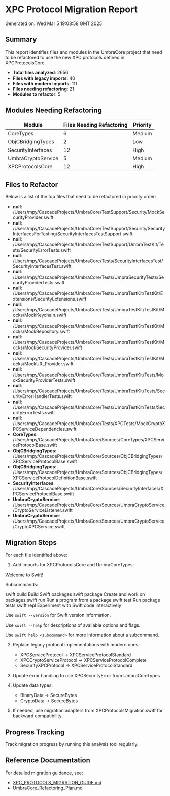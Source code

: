 # XPC Protocol Migration Report

Generated on: Wed Mar  5 19:08:58 GMT 2025

## Summary

This report identifies files and modules in the UmbraCore project that need to be refactored 
to use the new XPC protocols defined in XPCProtocolsCore.

- **Total files analyzed**: 2656
- **Files with legacy imports**: 40
- **Files with modern imports**: 111
- **Files needing refactoring**: 21
- **Modules to refactor**: 5

## Modules Needing Refactoring

| Module | Files Needing Refactoring | Priority |
|--------|---------------------------|----------|
| CoreTypes | 6 | Medium |
| ObjCBridgingTypes | 2 | Low |
| SecurityInterfaces | 12 | High |
| UmbraCryptoService | 5 | Medium |
| XPCProtocolsCore | 12 | High |

## Files to Refactor

Below is a list of the top files that need to be refactored in priority order:

- **null**: /Users/mpy/CascadeProjects/UmbraCore/TestSupport/Security/MockSecurityProvider.swift
- **null**: /Users/mpy/CascadeProjects/UmbraCore/TestSupport/Security/SecurityInterfacesForTesting/SecurityInterfacesTestSupport.swift
- **null**: /Users/mpy/CascadeProjects/UmbraCore/TestSupport/UmbraTestKit/Tests/SecurityErrorTests.swift
- **null**: /Users/mpy/CascadeProjects/UmbraCore/Tests/SecurityInterfacesTest/SecurityInterfacesTest.swift
- **null**: /Users/mpy/CascadeProjects/UmbraCore/Tests/UmbraSecurityTests/SecurityProviderTests.swift
- **null**: /Users/mpy/CascadeProjects/UmbraCore/Tests/UmbraTestKit/TestKit/Extensions/SecurityExtensions.swift
- **null**: /Users/mpy/CascadeProjects/UmbraCore/Tests/UmbraTestKit/TestKit/Mocks/MockKeychain.swift
- **null**: /Users/mpy/CascadeProjects/UmbraCore/Tests/UmbraTestKit/TestKit/Mocks/MockRepository.swift
- **null**: /Users/mpy/CascadeProjects/UmbraCore/Tests/UmbraTestKit/TestKit/Mocks/MockSecurityProvider.swift
- **null**: /Users/mpy/CascadeProjects/UmbraCore/Tests/UmbraTestKit/TestKit/Mocks/MockURLProvider.swift
- **null**: /Users/mpy/CascadeProjects/UmbraCore/Tests/UmbraTestKit/Tests/MockSecurityProviderTests.swift
- **null**: /Users/mpy/CascadeProjects/UmbraCore/Tests/UmbraTestKit/Tests/SecurityErrorHandlerTests.swift
- **null**: /Users/mpy/CascadeProjects/UmbraCore/Tests/UmbraTestKit/Tests/SecurityErrorTests.swift
- **null**: /Users/mpy/CascadeProjects/UmbraCore/Tests/XPCTests/MockCryptoXPCServiceDependencies.swift
- **CoreTypes**: /Users/mpy/CascadeProjects/UmbraCore/Sources/CoreTypes/XPCServiceProtocolBase.swift
- **ObjCBridgingTypes**: /Users/mpy/CascadeProjects/UmbraCore/Sources/ObjCBridgingTypes/XPCServiceProtocolBase.swift
- **ObjCBridgingTypes**: /Users/mpy/CascadeProjects/UmbraCore/Sources/ObjCBridgingTypes/XPCServiceProtocolDefinitionBase.swift
- **SecurityInterfaces**: /Users/mpy/CascadeProjects/UmbraCore/Sources/SecurityInterfaces/XPCServiceProtocolBase.swift
- **UmbraCryptoService**: /Users/mpy/CascadeProjects/UmbraCore/Sources/UmbraCryptoService/CryptoServiceListener.swift
- **UmbraCryptoService**: /Users/mpy/CascadeProjects/UmbraCore/Sources/UmbraCryptoService/CryptoXPCService.swift

## Migration Steps

For each file identified above:

1. Add imports for XPCProtocolsCore and UmbraCoreTypes:
   
Welcome to Swift!

Subcommands:

  swift build      Build Swift packages
  swift package    Create and work on packages
  swift run        Run a program from a package
  swift test       Run package tests
  swift repl       Experiment with Swift code interactively

  Use `swift --version` for Swift version information.

  Use `swift --help` for descriptions of available options and flags.

  Use `swift help <subcommand>` for more information about a subcommand.

2. Replace legacy protocol implementations with modern ones:
   - XPCServiceProtocol → XPCServiceProtocolStandard
   - XPCCryptoServiceProtocol → XPCServiceProtocolComplete
   - SecurityXPCProtocol → XPCServiceProtocolStandard

3. Update error handling to use XPCSecurityError from UmbraCoreTypes

4. Update data types:
   - BinaryData → SecureBytes
   - CryptoData → SecureBytes

5. If needed, use migration adapters from XPCProtocolsMigration.swift for backward compatibility

## Progress Tracking

Track migration progress by running this analysis tool regularly.

## Reference Documentation

For detailed migration guidance, see:
- [XPC_PROTOCOLS_MIGRATION_GUIDE.md](../XPC_PROTOCOLS_MIGRATION_GUIDE.md)
- [UmbraCore_Refactoring_Plan.md](../UmbraCore_Refactoring_Plan.md)

